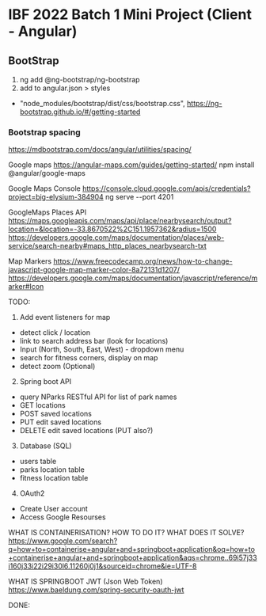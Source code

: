 # IBF 2022 Batch 1 Mini Project (Client - Angular)

## BootStrap
1. ng add @ng-bootstrap/ng-bootstrap
2. add to angular.json > styles
- "node_modules/bootstrap/dist/css/bootstrap.css",
https://ng-bootstrap.github.io/#/getting-started
### Bootstrap spacing
https://mdbootstrap.com/docs/angular/utilities/spacing/


Google maps
https://angular-maps.com/guides/getting-started/
npm install @angular/google-maps

Google Maps Console
https://console.cloud.google.com/apis/credentials?project=big-elysium-384904
ng serve --port 4201

GoogleMaps Places API
https://maps.googleapis.com/maps/api/place/nearbysearch/output?location=&location=-33.8670522%2C151.1957362&radius=1500
https://developers.google.com/maps/documentation/places/web-service/search-nearby#maps_http_places_nearbysearch-txt

Map Markers
https://www.freecodecamp.org/news/how-to-change-javascript-google-map-marker-color-8a72131d1207/
https://developers.google.com/maps/documentation/javascript/reference/marker#Icon

TODO:
1. Add event listeners for map
- detect click / location
- link to search address bar (look for locations)
- Input (North, South, East, West) - dropdown menu
- search for fitness corners, display on map
- detect zoom (Optional)
2. Spring boot API 
- query NParks RESTful API for list of park names
- GET locations
- POST saved locations
- PUT edit saved locations
- DELETE edit saved locations (PUT also?)

3. Database (SQL)
- users table
- parks location table
- fitness location table

4. OAuth2
- Create User account
- Access Google Resourses

WHAT IS CONTAINERISATION? HOW TO DO IT? WHAT DOES IT SOLVE?
https://www.google.com/search?q=how+to+containerise+angular+and+springboot+application&oq=how+to+containerise+angular+and+springboot+application&aqs=chrome..69i57j33i160j33i22i29i30l6.11260j0j1&sourceid=chrome&ie=UTF-8

WHAT IS SPRINGBOOT JWT (Json Web Token)
https://www.baeldung.com/spring-security-oauth-jwt

DONE: 



